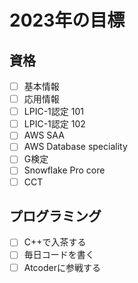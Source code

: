 # 2023年の目標

## 資格

- [ ] 基本情報
- [ ] 応用情報
- [ ] LPIC-1認定 101
- [ ] LPIC-1認定 102
- [ ] AWS SAA
- [ ] AWS Database speciality
- [ ] G検定
- [ ] Snowflake Pro core
- [ ] CCT

## プログラミング
- [ ] C++で入茶する
- [ ] 毎日コードを書く
- [ ] Atcoderに参戦する